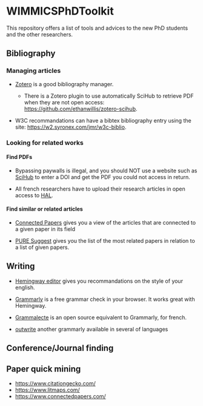 # WIMMICSPhDToolkit
This repository offers a list of tools and advices to the new PhD students and the other researchers.

## Bibliography

### Managing articles

* [Zotero](https://www.zotero.org/) is a good bibliography manager.
    * There is a Zotero plugin to use automatically SciHub to retrieve PDF when they are not open access: https://github.com/ethanwillis/zotero-scihub.

* W3C recommandations can have a bibtex bibliography entry using the site: https://w2.syronex.com/jmr/w3c-biblio.

### Looking for related works

#### Find PDFs

* Bypassing paywalls is illegal, and you should NOT use a website such as [SciHub](https://sci-hub.se/) to enter a DOI and get the PDF you could not access in return.

* All french researchers have to upload their research articles in open access to [HAL](https://hal.archives-ouvertes.fr/).

#### Find similar or related articles

* [Connected Papers](https://www.connectedpapers.com/) gives you a view of the articles that are connected to a given paper in its field

* [PURE Suggest](https://fabian-beck.github.io/pure-suggest/) gives you the list of the most related papers in relation to a list of given papers.

## Writing

* [Hemingway editor](https://hemingwayapp.com/) gives you recommandations on the style of your english.

* [Grammarly](https://app.grammarly.com/) is a free grammar check in your browser. It works great with Hemingway.

* [Grammalecte](https://grammalecte.net/) is an open source equivalent to Grammarly, for french.

* [outwrite](https://app.outwrite.com/) another grammarly available in several of languages

## Conference/Journal finding

## Paper quick mining

* https://www.citationgecko.com/
* https://www.litmaps.com/
* https://www.connectedpapers.com/
